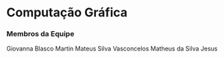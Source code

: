 # Computação Gráfica

### Membros da Equipe
Giovanna Blasco Martin
Mateus Silva Vasconcelos
Matheus da Silva Jesus
